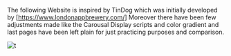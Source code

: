 The following Website is inspired by TinDog which was initially developed by [https://www.londonappbrewery.com/]
Moreover there have been few adjustments made like the Carousal Display scripts and color gradient and last pages have been left plain for just practicing purposes and comparison.



![t](https://user-images.githubusercontent.com/34340232/169908770-678413fe-3298-4813-af37-e88f2fd0c438.png)
